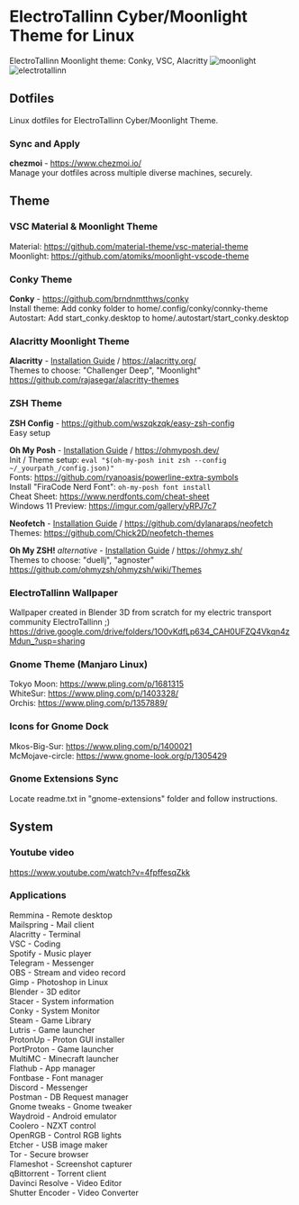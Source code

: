 # ElectroTallinn Cyber/Moonlight Theme for Linux
ElectroTallinn Moonlight theme: Conky, VSC, Alacritty
![moonlight](https://i.imgur.com/VsxGCqO.png)  
![electrotallinn](https://i.imgur.com/S6kXMSc.png)
## Dotfiles
Linux dotfiles for ElectroTallinn Cyber/Moonlight Theme.  
### Sync and Apply
**chezmoi** - https://www.chezmoi.io/  
Manage your dotfiles across multiple diverse machines, securely.



## Theme
### VSC Material & Moonlight Theme
Material: https://github.com/material-theme/vsc-material-theme  
Moonlight: https://github.com/atomiks/moonlight-vscode-theme

### Conky Theme
**Conky** - https://github.com/brndnmtthws/conky  
Install theme: Add conky folder to home/.config/conky/connky-theme  
Autostart: Add start_conky.desktop to home/.autostart/start_conky.desktop

### Alacritty Moonlight Theme
**Alacritty** - [Installation Guide](https://github.com/alacritty/alacritty/blob/master/INSTALL.md) / https://alacritty.org/  
Themes to choose: "Challenger Deep", "Moonlight"  
https://github.com/rajasegar/alacritty-themes

### ZSH Theme

**ZSH Config** - https://github.com/wszqkzqk/easy-zsh-config  
Easy setup

**Oh My Posh** - [Installation Guide](https://ohmyposh.dev/docs/installation/linux) / https://ohmyposh.dev/  
Init / Theme setup: `eval "$(oh-my-posh init zsh --config ~/_yourpath_/config.json)"`  
Fonts: https://github.com/ryanoasis/powerline-extra-symbols  
Install "FiraCode Nerd Font": `oh-my-posh font install`  
Cheat Sheet: https://www.nerdfonts.com/cheat-sheet  
Windows 11 Preview: https://imgur.com/gallery/yRPJ7c7

**Neofetch** - [Installation Guide](https://github.com/dylanaraps/neofetch/wiki/Installation) / https://github.com/dylanaraps/neofetch  
Themes: https://github.com/Chick2D/neofetch-themes

**Oh My ZSH!** *alternative* - [Installation Guide](https://gist.github.com/yovko/becf16eecd3a1f69a4e320a95689249e) / https://ohmyz.sh/  
Themes to choose: "duellj", "agnoster"  
https://github.com/ohmyzsh/ohmyzsh/wiki/Themes  

### ElectroTallinn Wallpaper
Wallpaper created in Blender 3D from scratch for my electric transport community ElectroTallinn ;)  
https://drive.google.com/drive/folders/1O0vKdfLp634_CAH0UFZQ4Vkqn4zMdun_?usp=sharing

### Gnome Theme (Manjaro Linux)
Tokyo Moon: https://www.pling.com/p/1681315  
WhiteSur: https://www.pling.com/p/1403328/  
Orchis: https://www.pling.com/p/1357889/

### Icons for Gnome Dock
Mkos-Big-Sur: https://www.pling.com/p/1400021  
McMojave-circle: https://www.gnome-look.org/p/1305429

### Gnome Extensions Sync
Locate readme.txt in "gnome-extensions" folder and follow instructions.

## System

### Youtube video
https://www.youtube.com/watch?v=4fpffesqZkk

### Applications  
Remmina - Remote desktop  
Mailspring - Mail client  
Alacritty - Terminal  
VSC - Coding  
Spotify - Music player  
Telegram - Messenger  
OBS - Stream and video record  
Gimp - Photoshop in Linux  
Blender - 3D editor  
Stacer - System information  
Conky - System Monitor  
Steam - Game Library  
Lutris - Game launcher  
ProtonUp - Proton GUI installer  
PortProton - Game launcher  
MultiMC - Minecraft launcher  
Flathub - App manager  
Fontbase - Font manager  
Discord - Messenger  
Postman - DB Request manager  
Gnome tweaks - Gnome tweaker  
Waydroid - Android emulator  
Coolero - NZXT control  
OpenRGB - Control RGB lights  
Etcher - USB image maker  
Tor - Secure browser  
Flameshot - Screenshot capturer  
qBittorrent - Torrent client  
Davinci Resolve - Video Editor  
Shutter Encoder - Video Converter